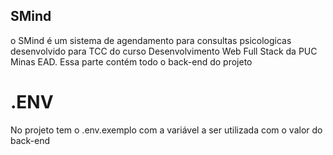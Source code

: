 ## SMind
o SMind é um sistema de agendamento para consultas psicologicas desenvolvido para TCC do curso Desenvolvimento Web Full Stack da PUC Minas EAD.
Essa parte contém todo o back-end do projeto

# .ENV
No projeto tem o .env.exemplo com a variável a ser utilizada com o valor do back-end
